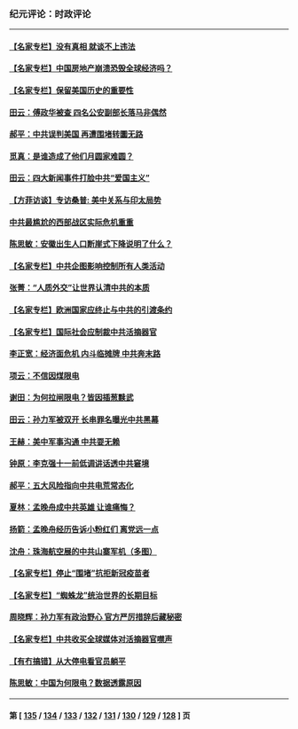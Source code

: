 ### 纪元评论：时政评论
---
#### [【名家专栏】没有真相 就谈不上违法](../../pages/nsc1025/n13276564.md) 
#### [【名家专栏】中国房地产崩溃恐毁全球经济吗？](../../pages/nsc1025/n13276553.md) 
#### [【名家专栏】保留美国历史的重要性](../../pages/nsc1025/n13276548.md) 
#### [田云：傅政华被查 四名公安副部长落马非偶然](../../pages/nsc1025/n13276245.md) 
#### [郝平：中共误判美国 再遭围堵转圜无路](../../pages/nsc1025/n13276404.md) 
#### [觅真：是谁造成了他们月圆家难圆？](../../pages/nsc1025/n13275957.md) 
#### [田云：四大新闻事件打脸中共“爱国主义”](../../pages/nsc1025/n13275538.md) 
#### [【方菲访谈】专访桑普: 美中关系与印太局势](../../pages/nsc1025/n13275473.md) 
#### [中共最尴尬的西部战区实际危机重重](../../pages/nsc1025/n13275373.md) 
#### [陈思敏：安徽出生人口断崖式下降说明了什么？](../../pages/nsc1025/n13275276.md) 
#### [【名家专栏】中共企图影响控制所有人类活动](../../pages/nsc1025/n13274449.md) 
#### [张菁：“人质外交”让世界认清中共的本质](../../pages/nsc1025/n13275128.md) 
#### [【名家专栏】欧洲国家应终止与中共的引渡条约](../../pages/nsc1025/n13274402.md) 
#### [【名家专栏】国际社会应制裁中共活摘器官](../../pages/nsc1025/n13274393.md) 
#### [李正宽：经济面危机 内斗临摊牌 中共奔末路](../../pages/nsc1025/n13273766.md) 
#### [项云：不信因煤限电](../../pages/nsc1025/n13274030.md) 
#### [谢田：为何拉闸限电？皆因插葱黩武](../../pages/nsc1025/n13273857.md) 
#### [田云：孙力军被双开 长串罪名曝光中共黑幕](../../pages/nsc1025/n13273129.md) 
#### [王赫：美中军事沟通 中共耍无赖](../../pages/nsc1025/n13272891.md) 
#### [钟原：李克强十一前低调讲话透中共窘境](../../pages/nsc1025/n13272964.md) 
#### [郝平：五大风险指向中共电荒常态化](../../pages/nsc1025/n13272534.md) 
#### [夏林：孟晚舟成中共英雄 让谁痛悔？](../../pages/nsc1025/n13272589.md) 
#### [扬箭：孟晚舟经历告诉小粉红们 离党远一点](../../pages/nsc1025/n13272831.md) 
#### [沈舟：珠海航空展的中共山寨军机（多图）](../../pages/nsc1025/n13272514.md) 
#### [【名家专栏】停止“围堵”抗拒新冠疫苗者](../../pages/nsc1025/n13271770.md) 
#### [【名家专栏】“蜘蛛龙”统治世界的长期目标](../../pages/nsc1025/n13271843.md) 
#### [周晓辉：孙力军有政治野心 官方严厉措辞后藏秘密](../../pages/nsc1025/n13272254.md) 
#### [【名家专栏】中共收买全球媒体对活摘器官噤声](../../pages/nsc1025/n13271659.md) 
#### [【有冇搞错】从大停电看官员躺平](../../pages/nsc1025/n13269873.md) 
#### [陈思敏：中国为何限电？数据透露原因](../../pages/nsc1025/n13271009.md) 

---
#### 第 [ [135](./135.md) / [134](./134.md) / [133](./133.md) / [132](./132.md) / [131](./131.md) / [130](./130.md) / [129](./129.md) / [128](./128.md) ] 页
